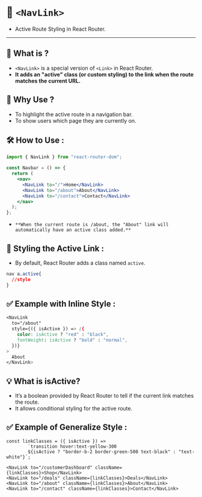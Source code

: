 # 🔗 `<NavLink>` 
- Active Route Styling in React Router.
---

## 📌 What is <NavLink>?
- `<NavLink>` is a special version of `<Link>` in React Router.
- **It adds an "active" class (or custom styling) to the link when the route matches the current URL.**

## 🎯 Why Use <NavLink>?
- To highlight the active route in a navigation bar.
- To show users which page they are currently on.

## 🛠 How to Use : 
```jsx
import { NavLink } from "react-router-dom";

const Navbar = () => {
  return (
    <nav>
      <NavLink to="/">Home</NavLink>
      <NavLink to="/about">About</NavLink>
      <NavLink to="/contact">Contact</NavLink>
    </nav>
  );
};
```
- `**When the current route is /about, the "About" link will automatically have an active class added.**`

## 🎨 Styling the Active Link : 
- By default, React Router adds a class named `active`.
```css
nav a.active{
  //style
}
```
## ✅ Example with Inline Style :
```css
<NavLink
  to="/about"
  style={({ isActive }) => ({
    color: isActive ? "red" : "black",
    fontWeight: isActive ? "bold" : "normal",
  })}
>
  About
</NavLink>
```

## 💡 What is isActive?
- It’s a boolean provided by React Router to tell if the current link matches the route.
- It allows conditional styling for the active route.


## ✅ Example of Generalize Style :
```
const linkClasses = ({ isActive }) =>
        `transition hover:text-yellow-300
        ${isActive ? "border-b-2 border-green-500 text-black" : "text-white"}`;

<NavLink to="/customerDashboard" className={linkClasses}>Shop</NavLink>
<NavLink to="/deals" className={linkClasses}>Deals</NavLink>
<NavLink to="/about" className={linkClasses}>About</NavLink>
<NavLink to="/contact" className={linkClasses}>Contact</NavLink>       
```
